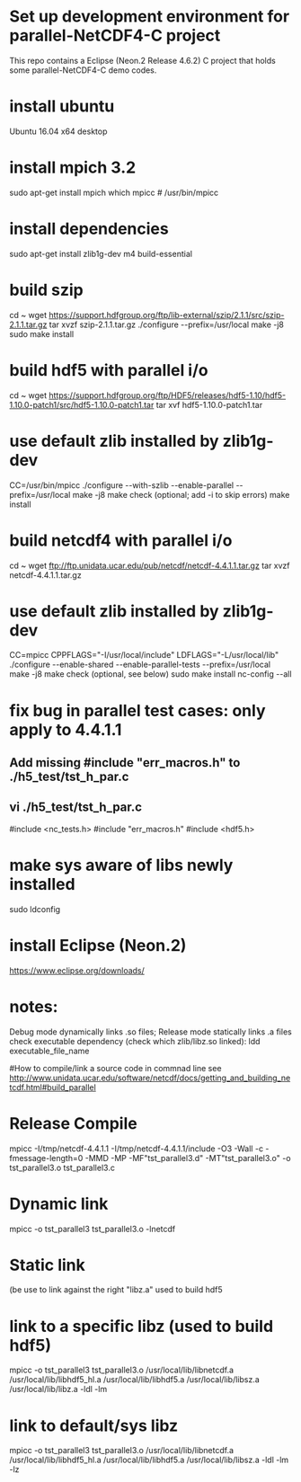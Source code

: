 # Set up development environment for parallel-NetCDF4-C project

This repo contains a Eclipse (Neon.2 Release 4.6.2) C project that holds some parallel-NetCDF4-C demo codes.

# install ubuntu
Ubuntu 16.04 x64 desktop

# install mpich 3.2
sudo apt-get install mpich
which mpicc # /usr/bin/mpicc

# install dependencies
sudo apt-get install zlib1g-dev m4 build-essential

# build szip
cd ~
wget https://support.hdfgroup.org/ftp/lib-external/szip/2.1.1/src/szip-2.1.1.tar.gz
tar xvzf szip-2.1.1.tar.gz
./configure --prefix=/usr/local
make -j8
sudo make install

# build hdf5  with parallel i/o
cd ~
wget https://support.hdfgroup.org/ftp/HDF5/releases/hdf5-1.10/hdf5-1.10.0-patch1/src/hdf5-1.10.0-patch1.tar
tar xvf hdf5-1.10.0-patch1.tar
# use default zlib installed by zlib1g-dev
CC=/usr/bin/mpicc ./configure --with-szlib --enable-parallel --prefix=/usr/local
make -j8
make check (optional; add -i to skip errors)
make install

# build netcdf4 with parallel i/o
cd ~
wget ftp://ftp.unidata.ucar.edu/pub/netcdf/netcdf-4.4.1.1.tar.gz
tar xvzf netcdf-4.4.1.1.tar.gz
# use default zlib installed by zlib1g-dev
CC=mpicc CPPFLAGS="-I/usr/local/include" LDFLAGS="-L/usr/local/lib" ./configure --enable-shared --enable-parallel-tests --prefix=/usr/local
make -j8
make check (optional, see below)
sudo make install
nc-config --all

# fix bug in parallel test cases: only apply to 4.4.1.1
## Add missing #include "err_macros.h" to ./h5_test/tst_h_par.c
## vi ./h5_test/tst_h_par.c
#include <nc_tests.h>
#include "err_macros.h"
#include <hdf5.h>


# make sys aware of libs newly installed
sudo ldconfig

# install Eclipse (Neon.2)
https://www.eclipse.org/downloads/

# notes:
Debug mode dynamically links .so files; Release mode statically links .a files
check executable dependency (check which zlib/libz.so linked): ldd executable_file_name

#How to compile/link a source code in commnad line
see http://www.unidata.ucar.edu/software/netcdf/docs/getting_and_building_netcdf.html#build_parallel
# Release Compile
mpicc -I/tmp/netcdf-4.4.1.1 -I/tmp/netcdf-4.4.1.1/include -O3 -Wall -c -fmessage-length=0 -MMD -MP -MF"tst_parallel3.d" -MT"tst_parallel3.o" -o tst_parallel3.o tst_parallel3.c
# Dynamic link
mpicc -o tst_parallel3 tst_parallel3.o -lnetcdf
# Static link 
(be use to link against the right "libz.a" used to build hdf5 
# link to a specific libz (used to build hdf5) 
mpicc -o tst_parallel3 tst_parallel3.o /usr/local/lib/libnetcdf.a  /usr/local/lib/libhdf5_hl.a /usr/local/lib/libhdf5.a /usr/local/lib/libsz.a /usr/local/lib/libz.a -ldl -lm
# link to default/sys libz
mpicc -o tst_parallel3 tst_parallel3.o /usr/local/lib/libnetcdf.a  /usr/local/lib/libhdf5_hl.a /usr/local/lib/libhdf5.a /usr/local/lib/libsz.a -ldl -lm -lz


